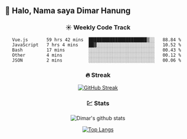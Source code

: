 ## 👋 Halo, Nama saya **Dimar Hanung**

<center>

### :sunny: Weekly Code Track
<!--START_SECTION:waka-->
```text
Vue.js       59 hrs 42 mins  ██████████████████████▒░░   88.84 % 
JavaScript   7 hrs 4 mins    ██▓░░░░░░░░░░░░░░░░░░░░░░   10.52 % 
Bash         17 mins         ░░░░░░░░░░░░░░░░░░░░░░░░░   00.43 % 
Other        4 mins          ░░░░░░░░░░░░░░░░░░░░░░░░░   00.12 % 
JSON         2 mins          ░░░░░░░░░░░░░░░░░░░░░░░░░   00.06 % 
```
<!--END_SECTION:waka-->

### :fire: Streak

[![GitHub Streak](http://github-readme-streak-stats.herokuapp.com?user=dimar-hanung)](https://git.io/streak-stats)

### :chart: Stats

![Dimar's github stats](https://github-readme-stats.vercel.app/api?username=dimar-hanung&show_icons=true&theme=vue)

[![Top Langs](https://github-readme-stats.vercel.app/api/top-langs/?username=dimar-hanung)](#)

</center>
